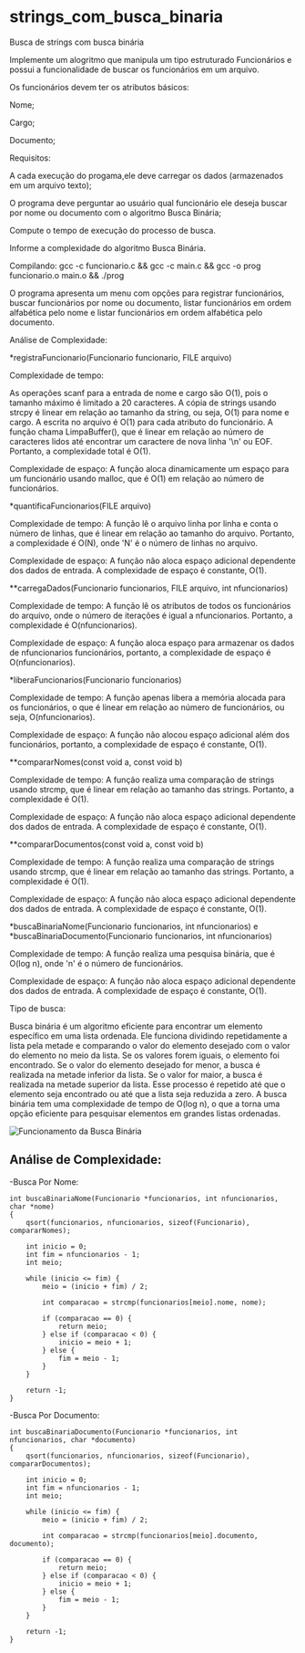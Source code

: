 # strings_com_busca_binaria
Busca de strings com busca binária

Implemente um alogritmo que manipula um tipo estruturado  Funcionários e possui a funcionalidade de buscar os funcionários em um arquivo.

Os funcionários devem ter os atributos básicos:

Nome;

Cargo;

Documento;

Requisitos:

A cada execução do progama,ele deve carregar os dados (armazenados em um arquivo texto);

O programa deve perguntar ao usuário qual funcionário ele deseja buscar por nome ou documento com o algoritmo Busca Binária;

Compute o tempo de execução do processo de busca.

Informe a complexidade do algoritmo Busca Binária.

Compilando: gcc -c funcionario.c && gcc -c main.c && gcc -o prog funcionario.o main.o && ./prog

O programa apresenta um menu com opções para registrar funcionários, buscar funcionários por nome ou documento, listar funcionários em ordem alfabética pelo nome e listar funcionários em ordem alfabética pelo documento.

Análise de Complexidade:

*registraFuncionario(Funcionario funcionario, FILE arquivo)

Complexidade de tempo:

As operações scanf para a entrada de nome e cargo são O(1), pois o tamanho máximo é limitado a 20 caracteres.
A cópia de strings usando strcpy é linear em relação ao tamanho da string, ou seja, O(1) para nome e cargo.
A escrita no arquivo é O(1) para cada atributo do funcionário.
A função chama LimpaBuffer(), que é linear em relação ao número de caracteres lidos até encontrar um caractere de nova linha '\n' ou EOF.
Portanto, a complexidade total é O(1).

Complexidade de espaço: A função aloca dinamicamente um espaço para um funcionário usando malloc, que é O(1) em relação ao número de funcionários.

*quantificaFuncionarios(FILE arquivo)

Complexidade de tempo: A função lê o arquivo linha por linha e conta o número de linhas, que é linear em relação ao tamanho do arquivo. Portanto, a complexidade é O(N), onde 'N' é o número de linhas no arquivo.

Complexidade de espaço: A função não aloca espaço adicional dependente dos dados de entrada. A complexidade de espaço é constante, O(1).

**carregaDados(Funcionario funcionarios, FILE arquivo, int nfuncionarios)

Complexidade de tempo: A função lê os atributos de todos os funcionários do arquivo, onde o número de iterações é igual a nfuncionarios. Portanto, a complexidade é O(nfuncionarios).

Complexidade de espaço: A função aloca espaço para armazenar os dados de nfuncionarios funcionários, portanto, a complexidade de espaço é O(nfuncionarios).

*liberaFuncionarios(Funcionario funcionarios)

Complexidade de tempo: A função apenas libera a memória alocada para os funcionários, o que é linear em relação ao número de funcionários, ou seja, O(nfuncionarios).

Complexidade de espaço: A função não alocou espaço adicional além dos funcionários, portanto, a complexidade de espaço é constante, O(1).

**compararNomes(const void a, const void b)

Complexidade de tempo: A função realiza uma comparação de strings usando strcmp, que é linear em relação ao tamanho das strings. Portanto, a complexidade é O(1).

Complexidade de espaço: A função não aloca espaço adicional dependente dos dados de entrada. A complexidade de espaço é constante, O(1).

**compararDocumentos(const void a, const void b)

Complexidade de tempo: A função realiza uma comparação de strings usando strcmp, que é linear em relação ao tamanho das strings. Portanto, a complexidade é O(1).

Complexidade de espaço: A função não aloca espaço adicional dependente dos dados de entrada. A complexidade de espaço é constante, O(1).

*buscaBinariaNome(Funcionario funcionarios, int nfuncionarios) e *buscaBinariaDocumento(Funcionario funcionarios, int nfuncionarios)

Complexidade de tempo: A função realiza uma pesquisa binária, que é O(log n), onde 'n' é o número de funcionários.

Complexidade de espaço: A função não aloca espaço adicional dependente dos dados de entrada. A complexidade de espaço é constante, O(1).

Tipo de busca:

Busca binária é um algoritmo eficiente para encontrar um elemento específico em uma lista ordenada. Ele funciona dividindo repetidamente a lista pela metade e comparando o valor do elemento desejado com o valor do elemento no meio da lista. Se os valores forem iguais, o elemento foi encontrado. Se o valor do elemento desejado for menor, a busca é realizada na metade inferior da lista. Se o valor for maior, a busca é realizada na metade superior da lista. Esse processo é repetido até que o elemento seja encontrado ou até que a lista seja reduzida a zero. A busca binária tem uma complexidade de tempo de O(log n), o que a torna uma opção eficiente para pesquisar elementos em grandes listas ordenadas.

![Funcionamento da Busca Binária](https://carlacastanho.github.io/Material-de-APC/assets/images/Busca/binaryVSlinear.gif)

## Análise de Complexidade: 
-Busca Por Nome:
```
int buscaBinariaNome(Funcionario *funcionarios, int nfuncionarios, char *nome)
{
    qsort(funcionarios, nfuncionarios, sizeof(Funcionario), compararNomes);

    int inicio = 0;
    int fim = nfuncionarios - 1;
    int meio;
    
    while (inicio <= fim) {
        meio = (inicio + fim) / 2;
        
        int comparacao = strcmp(funcionarios[meio].nome, nome);
        
        if (comparacao == 0) {
            return meio;
        } else if (comparacao < 0) {
            inicio = meio + 1;
        } else {
            fim = meio - 1;
        }
    }
    
    return -1;
}
```

-Busca Por Documento:
```
int buscaBinariaDocumento(Funcionario *funcionarios, int nfuncionarios, char *documento)
{
    qsort(funcionarios, nfuncionarios, sizeof(Funcionario), compararDocumentos);

    int inicio = 0;
    int fim = nfuncionarios - 1;
    int meio;
    
    while (inicio <= fim) {
        meio = (inicio + fim) / 2;
        
        int comparacao = strcmp(funcionarios[meio].documento, documento);
        
        if (comparacao == 0) {
            return meio;
        } else if (comparacao < 0) {
            inicio = meio + 1;
        } else {
            fim = meio - 1;
        }
    }
    
    return -1;
}
```